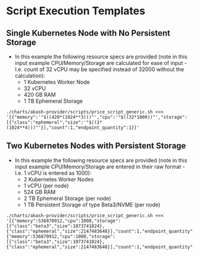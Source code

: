 # Script Execution Templates

## Single Kubernetes Node with No Persistent Storage

* In this example the following resource specs are provided (note in this input example CPU/Memory/Storage are calculated for ease of input - I.e. count of 32 vCPU may be specified instead of 32000 without the calculation):
  * 1 Kubernetes Worker Node&#x20;
  * 32 vCPU&#x20;
  * 420 GB RAM&#x20;
  * 1 TB Ephemeral Storage

```
./charts/akash-provider/scripts/price_script_generic.sh <<<  '[{"memory":'"$((420*(1024**3)))"',"cpu":'"$((32*1000))"',"storage":[{"class":"ephemeral","size":'"$((1*(1024**4)))"'}],"count":1,"endpoint_quantity":1}]'
```

## Two Kubernetes Nodes with Persistent Storage

* In this example the following resource specs are provided (note in this input example CPU/Memory/Storage are entered in their raw format - I.e. 1 vCPU is entered as 1000):
  * 2 Kubernetes Worker Nodes
  * 1 vCPU (per node)
  * 524 GB RAM
  * 2 TB Ephemeral Storage (per node)
  * 1 TB Persistent Storage of type Beta3/NVME (per node)

```
./charts/akash-provider/scripts/price_script_generic.sh <<< '[{"memory":536870912,"cpu":1000,"storage":[{"class":"beta3","size":1073741824},{"class":"ephemeral","size":2147483648}],"count":1,"endpoint_quantity":1},{"memory":536870912,"cpu":1000,"storage":[{"class":"beta3","size":1073741824},{"class":"ephemeral","size":2147483648}],"count":1,"endpoint_quantity":1}]'
```

